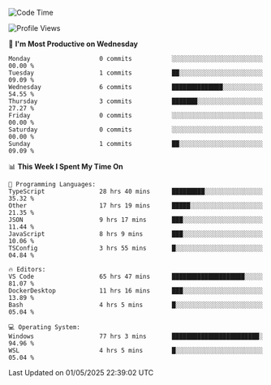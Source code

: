 <!--START_SECTION:waka-->
![Code Time](http://img.shields.io/badge/Code%20Time-4%2C823%20hrs%2022%20mins-blue)

![Profile Views](http://img.shields.io/badge/Profile%20Views-0-blue)

📅 **I'm Most Productive on Wednesday** 

```text
Monday                   0 commits           ░░░░░░░░░░░░░░░░░░░░░░░░░   00.00 % 
Tuesday                  1 commits           ██░░░░░░░░░░░░░░░░░░░░░░░   09.09 % 
Wednesday                6 commits           ██████████████░░░░░░░░░░░   54.55 % 
Thursday                 3 commits           ███████░░░░░░░░░░░░░░░░░░   27.27 % 
Friday                   0 commits           ░░░░░░░░░░░░░░░░░░░░░░░░░   00.00 % 
Saturday                 0 commits           ░░░░░░░░░░░░░░░░░░░░░░░░░   00.00 % 
Sunday                   1 commits           ██░░░░░░░░░░░░░░░░░░░░░░░   09.09 % 
```


📊 **This Week I Spent My Time On** 

```text
💬 Programming Languages: 
TypeScript               28 hrs 40 mins      █████████░░░░░░░░░░░░░░░░   35.32 % 
Other                    17 hrs 19 mins      █████░░░░░░░░░░░░░░░░░░░░   21.35 % 
JSON                     9 hrs 17 mins       ███░░░░░░░░░░░░░░░░░░░░░░   11.44 % 
JavaScript               8 hrs 9 mins        ███░░░░░░░░░░░░░░░░░░░░░░   10.06 % 
TSConfig                 3 hrs 55 mins       █░░░░░░░░░░░░░░░░░░░░░░░░   04.84 % 

🔥 Editors: 
VS Code                  65 hrs 47 mins      ████████████████████░░░░░   81.07 % 
DockerDesktop            11 hrs 16 mins      ███░░░░░░░░░░░░░░░░░░░░░░   13.89 % 
Bash                     4 hrs 5 mins        █░░░░░░░░░░░░░░░░░░░░░░░░   05.04 % 

💻 Operating System: 
Windows                  77 hrs 3 mins       ████████████████████████░   94.96 % 
WSL                      4 hrs 5 mins        █░░░░░░░░░░░░░░░░░░░░░░░░   05.04 % 
```


 Last Updated on 01/05/2025 22:39:02 UTC
<!--END_SECTION:waka-->
